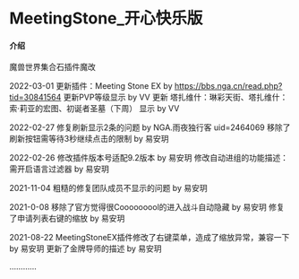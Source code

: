 # MeetingStone_开心快乐版

#### 介绍
魔兽世界集合石插件魔改

2022-03-01
更新插件：Meeting Stone EX by https://bbs.nga.cn/read.php?tid=30841564
更新PVP等级显示 by VV
更新 塔扎维什：琳彩天街、塔扎维什：索·莉亚的宏图、初诞者圣墓（下周） 显示 by VV

2022-02-27 
修复刷新显示2条的问题 by NGA.雨夜独行客 uid=2464069
移除了刷新按钮需等待3秒继续点击的限制 by 易安玥

2022-02-26
修改插件版本号适配9.2版本  by 易安玥
修改自动进组的功能描述：需开启语言过滤器  by 易安玥

2021-11-04
粗糙的修复团队成员不显示的问题  by 易安玥

2021-0-08
移除了官方觉得很Cooooooool的进入战斗自动隐藏  by 易安玥
修复了申请列表右键的缩放  by 易安玥

2021-08-22
MeetingStoneEX插件修改了右键菜单，造成了缩放异常，兼容一下  by 易安玥
更新了金牌导师的描述  by 易安玥

…………